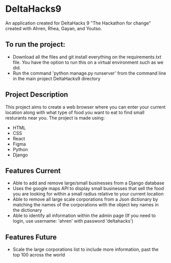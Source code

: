 # DeltaHacks9
An application created for DeltaHacks 9 "The Hackathon for change" created with Ahren, Rhea, Gayan, and Youtso.

## To run the project: 
* Download all the files and git install everything on the requirements.txt file. You have the option to run this on a virtual environment such as we did. 
* Run the command 'python manage.py runserver' from the command line in the main project DeltaHacks9 directory

## Project Description
This project aims to create a web browser where you can enter your current location along with what type of food you want to eat to find small resturants near you. 
The project is made using:
* HTML
* CSS
* React
* Figma
* Python
* Django

## Features Current
* Able to add and remove large/small businesses from a Django database
* Uses the google maps API to display small businesses that sell the food you are looking for within a small radius relative to your current location
* Able to remove all large scale corporations from a Json dictionary by matching the names of the corporations with the object key names in the dictionary
* Able to identify all information within the admin page (If you need to login, use username: 'ahren' with password 'deltahacks')

## Features Future
* Scale the large corporations list to include more information, past the top 100 across the world